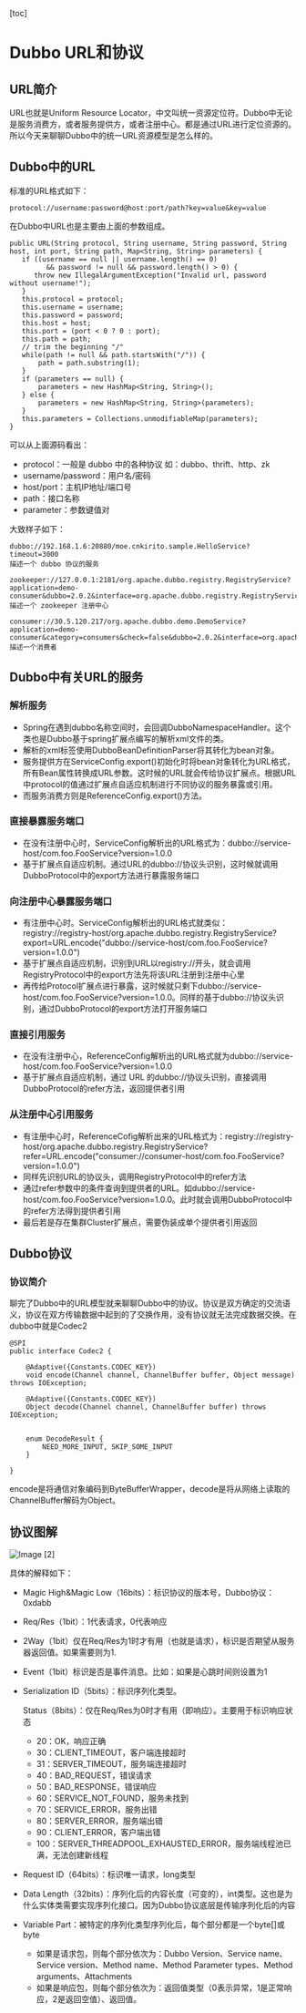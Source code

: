 [toc]



# Dubbo URL和协议

## URL简介
URL也就是Uniform Resource Locator，中文叫统一资源定位符。Dubbo中无论是服务消费方，或者服务提供方，或者注册中心。都是通过URL进行定位资源的。所以今天来聊聊Dubbo中的统一URL资源模型是怎么样的。
## Dubbo中的URL
标准的URL格式如下：
```
protocol://username:password@host:port/path?key=value&key=value
```
在Dubbo中URL也是主要由上面的参数组成。
```
public URL(String protocol, String username, String password, String host, int port, String path, Map<String, String> parameters) {
   if ((username == null || username.length() == 0) 
         && password != null && password.length() > 0) {
      throw new IllegalArgumentException("Invalid url, password without username!");
   }
   this.protocol = protocol;
   this.username = username;
   this.password = password;
   this.host = host;
   this.port = (port < 0 ? 0 : port);
   this.path = path;
   // trim the beginning "/"
   while(path != null && path.startsWith("/")) {
       path = path.substring(1);
   }
   if (parameters == null) {
       parameters = new HashMap<String, String>();
   } else {
       parameters = new HashMap<String, String>(parameters);
   }
   this.parameters = Collections.unmodifiableMap(parameters);
}
```
可以从上面源码看出：
- protocol：一般是 dubbo 中的各种协议 如：dubbo、thrift、http、zk
- username/password：用户名/密码
- host/port：主机IP地址/端口号
- path：接口名称
- parameter：参数键值对

大致样子如下：
```
dubbo://192.168.1.6:20880/moe.cnkirito.sample.HelloService?timeout=3000
描述一个 dubbo 协议的服务

zookeeper://127.0.0.1:2181/org.apache.dubbo.registry.RegistryService?application=demo-consumer&dubbo=2.0.2&interface=org.apache.dubbo.registry.RegistryService&pid=1214&qos.port=33333&timestamp=1545721981946
描述一个 zookeeper 注册中心

consumer://30.5.120.217/org.apache.dubbo.demo.DemoService?application=demo-consumer&category=consumers&check=false&dubbo=2.0.2&interface=org.apache.dubbo.demo.DemoService&methods=sayHello&pid=1209&qos.port=33333&side=consumer&timestamp=1545721827784
描述一个消费者
```

## Dubbo中有关URL的服务
### 解析服务
- Spring在遇到dubbo名称空间时，会回调DubboNamespaceHandler。这个类也是Dubbo基于spring扩展点编写的解析xml文件的类。
- 解析的xml标签使用DubboBeanDefinitionParser将其转化为bean对象。
- 服务提供方在ServiceConfig.export()初始化时将bean对象转化为URL格式，所有Bean属性转换成URL参数。这时候的URL就会传给协议扩展点。根据URL中protocol的值通过扩展点自适应机制进行不同协议的服务暴露或引用。
- 而服务消费方则是ReferenceConfig.export()方法。
### 直接暴露服务端口
- 在没有注册中心时，ServiceConfig解析出的URL格式为：dubbo://service-host/com.foo.FooService?version=1.0.0
- 基于扩展点自适应机制。通过URL的dubbo://协议头识别，这时候就调用DubboProtocol中的export方法进行暴露服务端口
### 向注册中心暴露服务端口
- 有注册中心时。ServiceConfig解析出的URL格式就类似：registry://registry-host/org.apache.dubbo.registry.RegistryService?export=URL.encode("dubbo://service-host/com.foo.FooService?version=1.0.0")
- 基于扩展点自适应机制，识别到URL以registry://开头，就会调用RegistryProtocol中的export方法先将该URL注册到注册中心里
- 再传给Protocol扩展点进行暴露，这时候就只剩下dubbo://service-host/com.foo.FooService?version=1.0.0。同样的基于dubbo://协议头识别，通过DubboProtocol的export方法打开服务端口
### 直接引用服务
- 在没有注册中心，ReferenceConfig解析出的URL格式就为dubbo://service-host/com.foo.FooService?version=1.0.0
- 基于扩展点自适应机制，通过 URL 的dubbo://协议头识别，直接调用DubboProtocol的refer方法，返回提供者引用
### 从注册中心引用服务
- 有注册中心时，ReferenceCofig解析出来的URL格式为：registry://registry-host/org.apache.dubbo.registry.RegistryService?refer=URL.encode("consumer://consumer-host/com.foo.FooService?version=1.0.0")
- 同样先识别URL的协议头，调用RegistryProtocol中的refer方法
- 通过refer参数中的条件查询到提供者的URL。如dubbo://service-host/com.foo.FooService?version=1.0.0。此时就会调用DubboProtocol中的refer方法得到提供者引用
- 最后若是存在集群Cluster扩展点，需要伪装成单个提供者引用返回

## Dubbo协议
### 协议简介
聊完了Dubbo中的URL模型就来聊聊Dubbo中的协议。协议是双方确定的交流语义，协议在双方传输数据中起到的了交换作用，没有协议就无法完成数据交换。在dubbo中就是Codec2
```
@SPI
public interface Codec2 {

    @Adaptive({Constants.CODEC_KEY})
    void encode(Channel channel, ChannelBuffer buffer, Object message) throws IOException;

    @Adaptive({Constants.CODEC_KEY})
    Object decode(Channel channel, ChannelBuffer buffer) throws IOException;


    enum DecodeResult {
        NEED_MORE_INPUT, SKIP_SOME_INPUT
    }

}
```
encode是将通信对象编码到ByteBufferWrapper，decode是将从网络上读取的ChannelBuffer解码为Object。
## 协议图解
![Image [2]](https://homan-blog.oss-cn-beijing.aliyuncs.com/study-demo/mybatis-demo/20210408003822.png)

具体的解释如下：

- Magic High&Magic Low（16bits）：标识协议的版本号，Dubbo协议：0xdabb

- Req/Res（1bit）：1代表请求，0代表响应

- 2Way（1bit）仅在Req/Res为1时才有用（也就是请求），标识是否期望从服务器返回值。如果需要则为1.

- Event（1bit）标识是否是事件消息。比如：如果是心跳时间则设置为1

- Serialization ID（5bits）：标识序列化类型。

	Status（8bits）：仅在Req/Res为0时才有用（即响应）。主要用于标识响应状态
	
	- 20：OK，响应正确
	- 30：CLIENT_TIMEOUT，客户端连接超时
	- 31：SERVER_TIMEOUT，服务端连接超时
	- 40：BAD_REQUEST，错误请求
	- 50：BAD_RESPONSE，错误响应
	- 60：SERVICE_NOT_FOUND，服务未找到
	- 70：SERVICE_ERROR，服务出错
	- 80：SERVER_ERROR，服务端出错
	- 90：CLIENT_ERROR，客户端出错
	- 100：SERVER_THREADPOOL_EXHAUSTED_ERROR，服务端线程池已满，无法创建新线程
	
- Request ID（64bits）：标识唯一请求，long类型

- Data Length（32bits）：序列化后的内容长度（可变的），int类型。这也是为什么实体类需要实现序列化接口。因为Dubbo协议底层是传输序列化后的内容

- Variable Part：被特定的序列化类型序列化后，每个部分都是一个byte[]或byte
	- 如果是请求包，则每个部分依次为：Dubbo Version、Service name、Service version、Method name、Method Parameter types、Method arguments、Attachments
	- 如果是响应包，则每个部分依次为：返回值类型（0表示异常，1是正常响应，2是返回空值）、返回值。